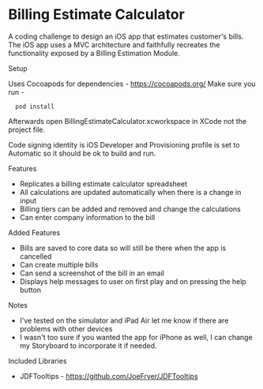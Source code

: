 # Billing Estimate Calculator
A coding challenge to design an iOS app that estimates customer's bills. The iOS app uses a
MVC architecture and faithfully recreates the functionality exposed by a Billing Estimation Module. 

Setup 

Uses Cocoapods for dependencies - https://cocoapods.org/ 
Make sure you run - 
```
  pod install
```
Afterwards open BillingEstimateCalculator.xcworkspace in XCode not the project file.

Code signing identity is iOS Developer and Provisioning profile is set to Automatic so it should be ok to build and run.

Features
- Replicates a billing estimate calculator spreadsheet
- All calculations are updated automatically when there is a change in input
- Billing tiers can be added and removed and change the calculations
- Can enter company information to the bill

Added Features
- Bills are saved to core data so will still be there when the app is cancelled
- Can create multiple bills
- Can send a screenshot of the bill in an email
- Displays help messages to user on first play and on pressing the help button

Notes
- I've tested on the simulator and iPad Air let me know if there are problems with other devices
- I wasn't too sure if you wanted the app for iPhone as well, I can change my Storyboard to incorporate it if needed.

Included Libraries
- JDFTooltips - https://github.com/JoeFryer/JDFTooltips

